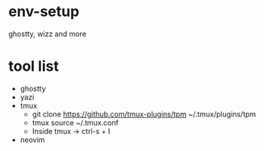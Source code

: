 # env-setup
ghostty, wizz and more

# tool list
- ghostty
- yazi
- tmux
  - git clone https://github.com/tmux-plugins/tpm ~/.tmux/plugins/tpm
  - tmux source ~/.tmux.conf
  - Inside tmux -> ctrl-s + I
- neovim
